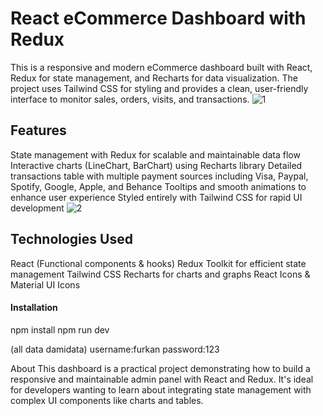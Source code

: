 # React eCommerce Dashboard with Redux
This is a responsive and modern eCommerce dashboard built with React, Redux for state management, and Recharts for data visualization. The project uses Tailwind CSS for styling and provides a clean, user-friendly interface to monitor sales, orders, visits, and transactions.
![1](https://github.com/user-attachments/assets/b812b3e4-9d43-4921-b12c-c5266a62d9d2)

## Features

State management with Redux for scalable and maintainable data flow
Interactive charts (LineChart, BarChart) using Recharts library
Detailed transactions table with multiple payment sources including Visa, Paypal, Spotify, Google, Apple, and Behance
Tooltips and smooth animations to enhance user experience
Styled entirely with Tailwind CSS for rapid UI development
![2](https://github.com/user-attachments/assets/5b39a874-0abe-4f3b-8cbb-5992396fef5f)

## Technologies Used
React (Functional components & hooks)
Redux Toolkit for efficient state management
Tailwind CSS
Recharts for charts and graphs
React Icons & Material UI Icons

#### Installation
npm install
npm run dev

(all data damidata)
username:furkan
password:123

About
This dashboard is a practical project demonstrating how to build a responsive and maintainable admin panel with React and Redux. It's ideal for developers wanting to learn about integrating state management with complex UI components like charts and tables.


